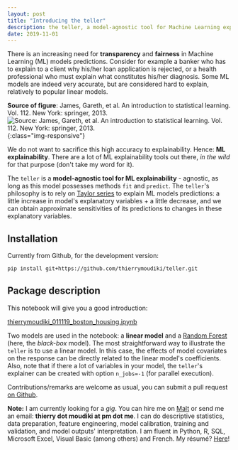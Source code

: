 ```yaml
---
layout: post
title: "Introducing the teller"
description: the teller, a model-agnostic tool for Machine Learning explainability
date: 2019-11-01
---
```



There is an increasing need for __transparency__ and __fairness__ in Machine Learning (ML) models  predictions. Consider for example a banker who has to explain to a client why his/her loan application is rejected, or a health professional who must explain what constitutes his/her diagnosis. Some ML models are indeed very accurate, but are considered  hard to explain, relatively to popular linear models. 


__Source of figure__: James, Gareth, et al. An introduction to statistical learning. Vol. 112. New York: springer, 2013.
![Source: James, Gareth, et al. An introduction to statistical learning. Vol. 112. New York: springer, 2013.]({{base}}/images/2019-11-01/2019-11-01-image1.png){:class="img-responsive"}


We do not want to sacrifice this high accuracy to explainability.  Hence: __ML explainability__. There are a lot of ML explainability tools out there, _in the wild_ for that purpose (don't take my word for it).

The `teller` is a __model-agnostic tool for ML explainability__ - agnostic, as long as  this model possesses methods `fit` and `predict`. The `teller`'s philosophy is to rely on [Taylor series](https://en.wikipedia.org/wiki/Taylor_series) to explain ML models predictions: a little increase in model's explanatory variables + a little decrease, and we can obtain approximate sensitivities of its predictions to changes in these explanatory variables. 

## Installation 

Currently from Github, for the development version: 

```bash
pip install git+https://github.com/thierrymoudiki/teller.git
```

## Package description

This notebook will give you a good introduction:

[thierrymoudiki_011119_boston_housing.ipynb](https://github.com/thierrymoudiki/teller/blob/master/teller/demo/thierrymoudiki_011119_boston_housing.ipynb)

Two models are used in the notebook: a __linear model__ and a [Random Forest](https://en.wikipedia.org/wiki/Random_forest) (here, the _black-box_ model). The most straightforward way to illustrate the `teller` is to use a linear model. In this case, the effects of model covariates on the response can be directly related to the linear model's coefficients. Also, note that if there a lot of variables in your model, the `teller`'s explainer can be created with option `n_jobs=-1` (for parallel execution).


Contributions/remarks are welcome as usual, you can submit a pull request [on Github](https://github.com/thierrymoudiki/teller).


__Note:__ I am currently looking for a _gig_. You can hire me on [Malt](https://www.malt.fr/profile/thierrymoudiki) or send me an email: __thierry dot moudiki at pm dot me__. I can do descriptive statistics, data preparation, feature engineering, model calibration, training and validation, and model outputs' interpretation. I am fluent in Python, R, SQL, Microsoft Excel, Visual Basic (among others) and French. My résumé? [Here]({{base}}/cv/thierry-moudiki.pdf)!



